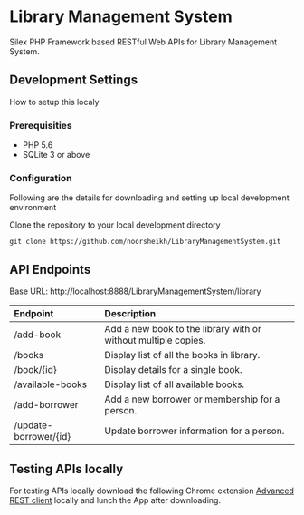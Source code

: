# Library Management System

Silex PHP Framework based RESTful Web APIs for Library Management System.

## Development Settings

How to setup this localy

### Prerequisities

- PHP 5.6
- SQLite 3 or above

### Configuration

Following are the details for downloading and setting up local development environment

Clone the repository to your local development directory
```
git clone https://github.com/noorsheikh/LibraryManagementSystem.git
```

## API Endpoints

Base URL: http://localhost:8888/LibraryManagementSystem/library

| Endpoint   | Description |
| :-----------  | :----------- |
| /add-book    |   Add a new book to the library with or without multiple copies. |
| /books  |   Display list of all the books in library. |
| /book/{id}   |   Display details for a single book. |
| /available-books |   Display list of all available books. |
| /add-borrower |   Add a new borrower or membership for a person. |
| /update-borrower/{id} |   Update borrower information for a person. |


## Testing APIs locally

For testing APIs locally download the following Chrome extension [Advanced REST client](https://chrome.google.com/webstore/detail/advanced-rest-client/hgmloofddffdnphfgcellkdfbfbjeloo) locally and lunch the App after downloading.
